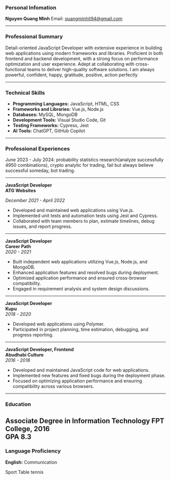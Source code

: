 ### **Personal Infomation**
**Nguyen Quang Minh**
Email: quangminhit94@gmail.com

---

### **Professional Summary**

Detail-oriented JavaScript Developer with extensive experience in building web applications using modern frameworks and libraries. Proficient in both frontend and backend development, with a strong focus on performance optimization and user experience. Adept at collaborating with cross-functional teams to deliver high-quality software solutions.
I am always powerful, confident, happy, gratitude, positive, action perfectly

---

### **Technical Skills**

- **Programming Languages:** JavaScript, HTML, CSS  
- **Frameworks and Libraries:** Vue.js, Node.js  
- **Databases:** MySQL, MongoDB  
- **Development Tools:** Visual Studio Code, Git  
- **Testing Frameworks:** Cypress, Jest  
- **AI Tools:** ChatGPT, GitHub Copilot  

---

### **Professional Experiences**
June 2023 - July 2024: probability statistics research(analyze successfully 4950 combinations), crypto analytic for trading, fail but always believe successful someday, bot trading.

---

**JavaScript Developer**  
**ATG Websites**  

*December 2021 - April 2022*
- Developed and maintained web applications using Vue.js.  
- Implemented unit tests and automation tests using Jest and Cypress.  
- Collaborated with team members to plan, estimate timelines, debug issues, and report progress.

---

**JavaScript Developer**  
**Career Path**  
*2020 - 2021*  
- Built independent web applications utilizing Vue.js, Node.js, and MongoDB.  
- Enhanced application features and resolved bugs during deployment.  
- Optimized application performance and ensured cross-browser compatibility.  
- Engaged in requirement analysis and system design discussions.

---

**JavaScript Developer**  
**Kupu**  
*2018 - 2020*  
- Developed web applications using Polymer.  
- Participated in project planning, time estimation, debugging, and progress reporting.

---

**JavaScript Developer, Frontend**  
**Abudhabi Culture**  
*2016 - 2018*  
- Developed and maintained JavaScript code for web applications.  
- Implemented new features and fixed bugs during the deployment phase.  
- Focused on optimizing application performance and ensuring compatibility across various browsers.

---

### **Education**

Associate Degree in Information Technology
FPT College, 2016  
GPA 8.3
---

### **Language Proficiency**

**English:** Communication

Sport 
Table tennis
